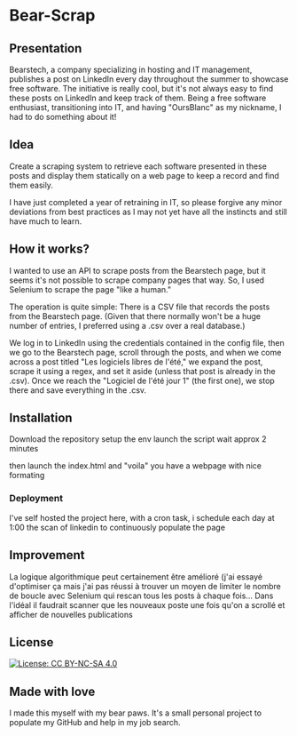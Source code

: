 # Bear-Scrap
## Presentation
Bearstech, a company specializing in hosting and IT management, publishes a post on LinkedIn every day throughout the summer to showcase free software. The initiative is really cool, but it's not always easy to find these posts on LinkedIn and keep track of them. Being a free software enthusiast, transitioning into IT, and having "OursBlanc" as my nickname, I had to do something about it!

## Idea
Create a scraping system to retrieve each software presented in these posts and display them statically on a web page to keep a record and find them easily.

I have just completed a year of retraining in IT, so please forgive any minor deviations from best practices as I may not yet have all the instincts and still have much to learn.

## How it works?
I wanted to use an API to scrape posts from the Bearstech page, but it seems it's not possible to scrape company pages that way. So, I used Selenium to scrape the page "like a human."

The operation is quite simple:
There is a CSV file that records the posts from the Bearstech page. (Given that there normally won't be a huge number of entries, I preferred using a .csv over a real database.)

We log in to LinkedIn using the credentials contained in the config file, then we go to the Bearstech page, scroll through the posts, and when we come across a post titled "Les logiciels libres de l'été," we expand the post, scrape it using a regex, and set it aside (unless that post is already in the .csv). Once we reach the "Logiciel de l'été jour 1" (the first one), we stop there and save everything in the .csv.

## Installation
Download the repository
setup the env
launch the script
wait approx 2 minutes

then launch the index.html and "voila" you have a webpage with nice formating

### Deployment
I've self hosted the project here, with a cron task, i schedule each day at 1:00 the scan of linkedin to continuously populate the page


## Improvement
La logique algorithmique peut certainement être amélioré (j'ai essayé d'optimiser ça mais j'ai pas réussi à trouver un moyen de limiter le nombre de boucle avec Selenium qui rescan tous les posts à chaque fois... Dans l'idéal il faudrait scanner que les nouveaux poste une fois qu'on a scrollé et afficher de nouvelles publications

## License
[![License: CC BY-NC-SA 4.0](https://img.shields.io/badge/License-CC%20BY--NC--SA%204.0-lightgrey.svg)](https://creativecommons.org/licenses/by-nc-sa/4.0/)

## Made with love
I made this myself with my bear paws. It's a small personal project to populate my GitHub and help in my job search.

